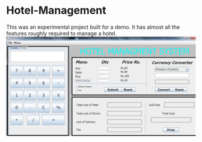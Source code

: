 # Hotel-Management
This was an experimental project built for a demo. It has almost all the features roughly required to manage a hotel.
![alt text](https://github.com/vinayM165/Hotel-Management/blob/master/Capture.PNG)
